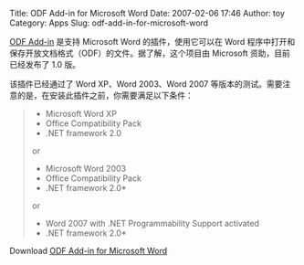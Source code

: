 Title: ODF Add-in for Microsoft Word
Date: 2007-02-06 17:46
Author: toy
Category: Apps
Slug: odf-add-in-for-microsoft-word

[ODF Add-in](http://odf-converter.sourceforge.net/) 是支持 Microsoft
Word 的插件，使用它可以在 Word
程序中打开和保存开放文档格式（ODF）的文件。据了解，这个项目由 Microsoft
资助，目前已经发布了 1.0 版。

该插件已经通过了 Word XP、Word 2003、Word 2007
等版本的测试。需要注意的是，在安装此插件之前，你需要满足以下条件：

> * Microsoft Word XP  
>  * Office Compatibility Pack  
>  * .NET framework 2.0
>
> or
>
> * Microsoft Word 2003  
>  * Office Compatibility Pack  
>  * .NET framework 2.0*
>
> or
>
> * Word 2007 with .NET Programmability Support activated  
>  * .NET framework 2.0*

Download [ODF Add-in for Microsoft
Word](http://odf-converter.sourceforge.net/download.html)
